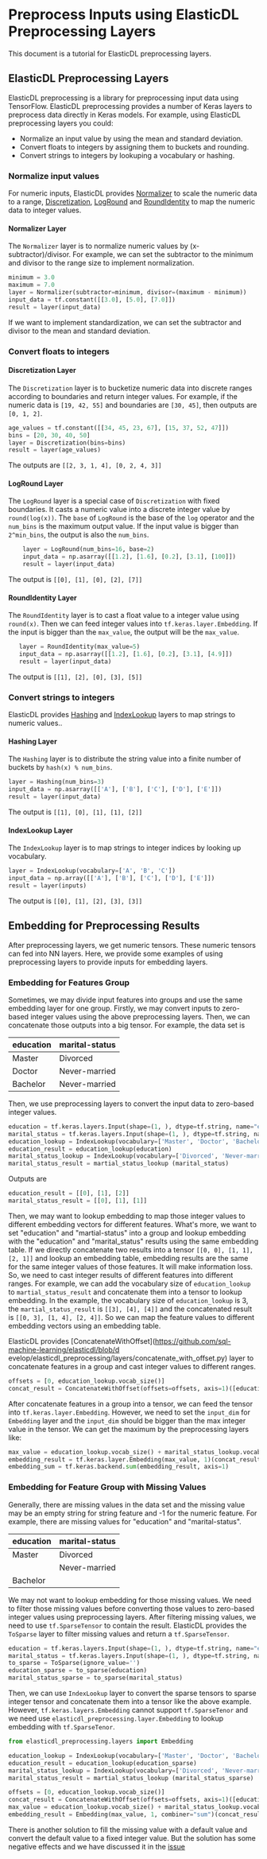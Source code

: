 # Preprocess Inputs using ElasticDL Preprocessing Layers

This document is a tutorial for ElasticDL preprocessing layers.

## ElasticDL Preprocessing Layers

ElasticDL preprocessing is a library for preprocessing input data using
TensorFlow. ElasticDL preprocessing provides a number of Keras layers to
preprocess data directly in Keras models.
For example, using ElasticDL preprocessing layers you could:

* Normalize an input value by using the mean and standard deviation.
* Convert floats to integers by assigning them to buckets and rounding.
* Convert strings to integers by lookuping a vocabulary or hashing.

### Normalize input values

For numeric inputs, ElasticDL provides [Normalizer](#normalizer-layer) to scale
the numeric data to a range, [Discretization](#discretization-layer),
[LogRound](#loground-layer) and [RoundIdentity](#roundidentity-layer) to map
the numeric data to integer values.

#### Normalizer Layer

The `Normalizer` layer is to normalize numeric values by
(x-subtractor)/divisor. For example, we can set the subtractor to the minimum
and divisor to the range size to
implement normalization.

```python
minimum = 3.0
maximum = 7.0
layer = Normalizer(subtractor=minimum, divisor=(maximum - minimum))
input_data = tf.constant([[3.0], [5.0], [7.0]])
result = layer(input_data)
```

If we want to implement standardization, we can set the subtractor and divisor
to the mean and standard deviation.

### Convert floats to integers

#### Discretization Layer

The `Discretization` layer is to bucketize numeric data into discrete ranges
according to boundaries and return integer values. For example, if the numeric
data is `[19, 42, 55]` and boundaries are `[30, 45]`, then outputs are `[0, 1,
2]`.

```python
age_values = tf.constant([[34, 45, 23, 67], [15, 37, 52, 47]])
bins = [20, 30, 40, 50]
layer = Discretization(bins=bins)
result = layer(age_values)
```

The outputs are `[[2, 3, 1, 4], [0, 2, 4, 3]]`

#### LogRound Layer

The `LogRound` layer is a special case of `Discretization` with fixed
boundaries. It casts a numeric value into a discrete integer value by
`round(log(x))`.
The `base` of `LogRound` is the base of the `log` operator and the `num_bins`
is the maximum output value. If the input value is bigger than `2^min_bins`,
the output is also
the `num_bins`.

```python
    layer = LogRound(num_bins=16, base=2)
    input_data = np.asarray([[1.2], [1.6], [0.2], [3.1], [100]])
    result = layer(input_data)
```

The output is `[[0], [1], [0], [2], [7]]`

#### RoundIdentity Layer

The `RoundIdentity` layer is to cast a float value to a integer value using
`round(x)`. Then we can feed integer values into `tf.keras.layer.Embedding`. If
the input is bigger than
the `max_value`, the output will be the `max_value`.

 ```python
    layer = RoundIdentity(max_value=5)
    input_data = np.asarray([[1.2], [1.6], [0.2], [3.1], [4.9]])
    result = layer(input_data)
```

The output is `[[1], [2], [0], [3], [5]]`

### Convert strings to integers

ElasticDL provides [Hashing](#hashing-layer) and
[IndexLookup](#indexlookup-layer) layers to map strings to numeric values..

#### Hashing Layer

The `Hashing` layer is to distribute the string value into a finite number of
buckets by `hash(x) % num_bins`.

```python
layer = Hashing(num_bins=3)
input_data = np.asarray([['A'], ['B'], ['C'], ['D'], ['E']])
result = layer(input_data)
```

The output is `[[1], [0], [1], [1], [2]]`

#### IndexLookup Layer

The `IndexLookup` layer is to map strings to integer indices by looking up
vocabulary.

```python
layer = IndexLookup(vocabulary=['A', 'B', 'C'])
input_data = np.array([['A'], ['B'], ['C'], ['D'], ['E']])
result = layer(inputs)
```

The output is `[[0], [1], [2], [3], [3]]`

## Embedding for Preprocessing Results

After preprocessing layers, we get numeric tensors. These numeric tensors can
fed into NN layers. Here, we provide some examples of using preprocessing
layers to provide inputs for embedding layers.

### Embedding for Features Group

Sometimes, we may divide input features into groups and use the same embedding
layer for one group. Firstly, we may convert inputs to zero-based integer
values using the above
preprocessing layers. Then, we can concatenate those outputs into a big tensor.
For example, the data set is

| education | marital-status |
| --- | --- |
| Master | Divorced |
| Doctor | Never-married |
| Bachelor | Never-married |

Then, we use preprocessing layers to convert the input data to zero-based
integer values.

```python
education = tf.keras.layers.Input(shape=(1, ), dtype=tf.string, name="education")
marital_status = tf.keras.layers.Input(shape=(1, ), dtype=tf.string, name="marital_status")
education_lookup = IndexLookup(vocabulary=['Master', 'Doctor', 'Bachelor'])
education_result = education_lookup(education)
marital_status_lookup = IndexLookup(vocabulary=['Divorced', 'Never-married', 'Never-married'])
marital_status_result = martial_status_lookup (marital_status)
```

Outputs are

```python
education_result = [[0], [1], [2]]
marital_status_result = [[0], [1], [1]]
```

Then, we may want to lookup embedding to map those integer values to different
embedding vectors for different features. What's more, we want to set
"education" and "martial-status" into a group and lookup embedding with the
"education" and "marital_status" results using the same embedding table. If we
directly
concatenate two results into a tensor `[[0, 0], [1, 1], [2, 1]]` and lookup an
embedding table, embedding results are the same for the same integer values of
those features.
It will make information loss. So, we need to cast integer results of different
features into different ranges.
For example, we can add the vocabulary size of `education_lookup` to
`martial_status_result` and concatenate them into a tensor to lookup embedding.
In the example, the vocabulary size of `education_lookup` is 3,
the `martial_status_result` is `[[3], [4], [4]]` and the concatenated result is
`[[0, 3], [1, 4], [2, 4]]`. So we can map the feature values to different
embedding vectors using an embedding table.

ElasticDL provides
[ConcatenateWithOffset](https://github.com/sql-machine-learning/elasticdl/blob/d
evelop/elasticdl_preprocessing/layers/concatenate_with_offset.py) layer to
concatenate features in a group and cast integer values to different ranges.

```python
offsets = [0, education_lookup.vocab_size()]
concat_result = ConcatenateWithOffset(offsets=offsets, axis=1)([education_result, martial_status_result])
```

After concatenate features in a group into a tensor, we can feed the tensor
into `tf.keras.layer.Embedding`. However, we need to set the `input_dim` for
`Embedding` layer and the `input_dim`
should be bigger than the max integer value in the tensor. We can get the
maximum by the preprocessing layers like:

```python
max_value = education_lookup.vocab_size() + marital_status_lookup.vocab_size()
embedding_result = tf.keras.layer.Embedding(max_value, 1)(concat_result)
embedding_sum = tf.keras.backend.sum(embedding_result, axis=1)
```

### Embedding for Feature Group with Missing Values

Generally, there are missing values in the data set and the missing value may
be an empty string for string feature and -1 for the numeric feature. For
example, there are
missing values for "education" and "marital-status".

| education | marital-status |
| --- | --- |
| Master | Divorced |
|  | Never-married |
| Bachelor |  |

We may not want to lookup embedding for those missing values. We need to filter
those missing values before converting those values to zero-based
integer values using preprocessing layers. After filtering missing values, we
need to use `tf.SparseTensor` to contain the result. ElasticDL provides the
`ToSparse` layer to filter
missing values and return a `tf.SparseTensor`.

```python
education = tf.keras.layers.Input(shape=(1, ), dtype=tf.string, name="education")
marital_status = tf.keras.layers.Input(shape=(1, ), dtype=tf.string, name="marital_status")
to_sparse = ToSparse(ignore_value='')
education_sparse = to_sparse(education)
marital_status_sparse = to_sparse(marital_status)
```

Then, we can use `IndexLookup` layer to convert the sparse tensors to sparse
integer tensor and concatenate them into a tensor like the above example.
However, `tf.keras.layers.Embedding`
cannot support `tf.SparseTenor` and we need use
`elasticdl_preprocessing.layer.Embedding` to lookup embedding with
`tf.SparseTenor`.

```python
from elasticdl_preprocessing.layers import Embedding

education_lookup = IndexLookup(vocabulary=['Master', 'Doctor', 'Bachelor'])
education_result = education_lookup(education_sparse)
marital_status_lookup = IndexLookup(vocabulary=['Divorced', 'Never-married', 'Never-married'])
marital_status_result = martial_status_lookup (marital_status_sparse)

offsets = [0, education_lookup.vocab_size()]
concat_result = ConcatenateWithOffset(offsets=offsets, axis=1)([education_result, martial_status_result])
max_value = education_lookup.vocab_size() + marital_status_lookup.vocab_size()
embedding_result = Embedding(max_value, 1, combiner="sum")(concat_result)
```

There is another solution to fill the missing value with a default value and
convert the default value to a fixed integer value. But the solution has some
negative effects and we
have discussed it in the
[issue](https://github.com/sql-machine-learning/elasticdl/issues/1844)
